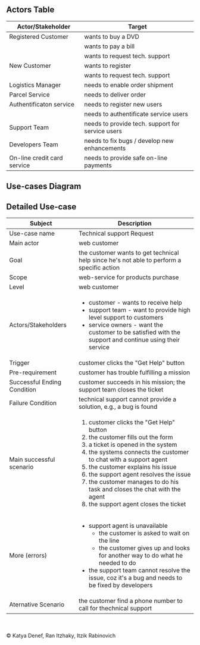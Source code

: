 ## Actors Table

| Actor/Stakeholder | Target |
|-------|--------|
| Registered Customer | wants to buy a DVD |
|       | wants to pay a bill |
|       | wants to request tech. support |
| New Customer | wants to register |
|       | wants to request tech. support |
| Logistics Manager | needs to enable order shipment |
| Parcel Service | needs to deliver order |
| Authentificaton service | needs to register new users |
|       | needs to authentificate service users |
| Support Team | needs to provide tech. support for service users |
| Developers Team | needs to fix bugs / develop new enhancements |
| On-line credit card service | needs to provide safe on-line payments |

## Use-cases Diagram



## Detailed Use-case

| Subject | Description |
| -------|--------|
| Use-case name | Technical support Request |
| Main actor | web customer |
| Goal | the customer wants to get technical help since he's not able to perform a specific action |
| Scope | web-service for products purchase |
| Level | web customer |
| Actors/Stakeholders | <ul><li>customer - wants to receive help</li><li>support team - want to provide high level support to customers</li><li>service owners - want the customer to be satisfied with the support and continue using their service</li></ul> |
| Trigger | customer clicks the "Get Help" button |
| Pre-requirement | customer has trouble fulfilling a mission |
| Successful Ending Condition | customer succeeds in his mission; the support team closes the ticket |
| Failure Condition | technical support cannot provide a solution, e.g., a bug is found |
| Main successful scenario | <ol><li>customer clicks the "Get Help" button</li><li>the customer fills out the form</li><li>a ticket is opened in the system</li><li>the systems connects the customer to chat with a support agent</li><li>the customer explains his issue</li><li>the support agent resolves the issue</li><li>the customer manages to do his task and closes the chat with the agent</li><li>the support agent closes the ticket</li></ol> |
| More (errors) | <ul><li>support agent is unavailable<ul><li>the customer is asked to wait on the line</li><li>the customer gives up and looks for another way to do what he needed to do</li></ul></li><li>the support team cannot resolve the issue, coz it's a bug and needs to be fixed by developers</li></ul> |
| Aternative Scenario | the customer find a phone number to call for thechnical support |
</br>
</br>
&copy; Katya Denef, Ran Itzhaky, Itzik Rabinovich
